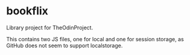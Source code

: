 # bookflix
Library project for TheOdinProject.

This contains two JS files, one for local and one for session storage, as GitHub does not seem to support localstorage.
